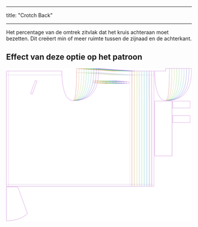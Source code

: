 - - -
title: "Crotch Back"
- - -

Het percentage van de omtrek zitvlak dat het kruis achteraan moet bezetten. Dit creëert min of meer ruimte tussen de zijnaad en de achterkant.

## Effect van deze optie op het patroon

![Deze afbeelding toont het effect van deze optie door meerdere varianten die een andere waarde hebben voor deze optie te vervangen](waralee_crotchback_sample.svg "Effect van deze optie op het patroon")
